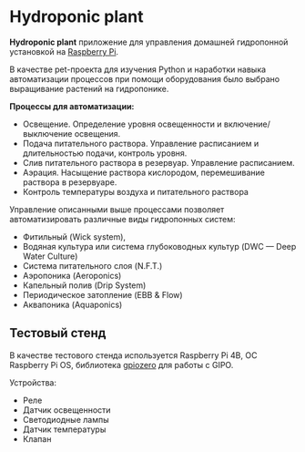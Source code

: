# Hydroponic plant

**Hydroponic plant** приложение для управления домашней гидропонной установкой на [Raspberry Pi](https://www.raspberrypi.org).

В качестве pet-проекта для изучения Python и наработки навыка автоматизации процессов при помощи оборудования было выбрано выращивание растений на гидропонике.

**Процессы для автоматизации:**
* Освещение. Определение уровня освещенности и включение/выключение освещения.
* Подача питательного раствора. Управление расписанием и длительностью подачи, контроль уровня. 
* Слив питательного раствора в резервуар. Управление расписанием.
* Аэрация. Насыщение раствора кислородом, перемешивание раствора в резервуаре.
* Контроль температуры воздуха и питательного раствора

Управление описанными выше процессами позволяет автоматизировать различные виды гидропонных систем:
* Фитильный (Wick system), 
* Водяная культура или система глубоководных культур (DWC — Deep Water Culture)
* Система питательного слоя (N.F.T.)
* Аэропоника (Aeroponics)
* Капельный полив (Drip System)
* Периодическое затопление (EBB & Flow)
* Аквапоника (Aquaponics)

## Тестовый стенд

В качестве тестового стенда используется Raspberry Pi 4B, ОС Raspberry Pi OS, библиотека [gpiozero](https://github.com/gpiozero/gpiozero) для работы с GIPO.

Устройства:
* Реле
* Датчик освещенности
* Светодиодные лампы
* Датчик температуры
* Клапан

